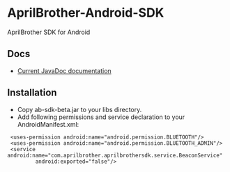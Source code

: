 # AprilBrother-Android-SDK

AprilBrother SDK for Android

## Docs

* [Current JavaDoc documentation](//aprilbrother.github.io/aprilbeacon-android-sdk/JavaDocs/index.html)

## Installation

* Copy ab-sdk-beta.jar to your libs directory.
* Add following permissions and service declaration to your AndroidManifest.xml:
```
 <uses-permission android:name="android.permission.BLUETOOTH"/>
 <uses-permission android:name="android.permission.BLUETOOTH_ADMIN"/>
 <service android:name="com.aprilbrother.aprilbrothersdk.service.BeaconService"
         android:exported="false"/>
```

